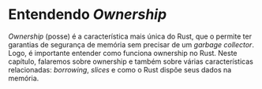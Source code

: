 # Entendendo _Ownership_

_Ownership_ (posse) é a característica mais única do Rust, que o permite ter
garantias de segurança de memória sem precisar de um _garbage collector_. Logo,
é importante entender como funciona ownership no Rust. Neste capítulo, falaremos
sobre ownership e também sobre várias características relacionadas: _borrowing_,
_slices_ e como o Rust dispõe seus dados na memória.